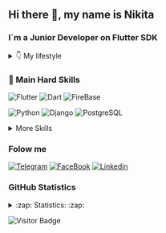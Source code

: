 <!-- [![Header](https://github.com/ANDROMAQUE10/ANDROMAQUE10/blob/main/assets/ANDROMAQUE-github.png)](https://github.com/ANDROMAQUE10) -->

## Hi there 👋, my name is Nikita
### I`m a Junior Developer on Flutter SDK

<details>
<summary>👇 My lifestyle</summary>
<img height="250" alt="This is Joke" src= "https://github.com/ANDROMAQUE10/ANDROMAQUE10/blob/main/assets/eatsleep.png"/>
</details>

### 💼 Main Hard Skills

![Flutter](https://img.shields.io/badge/-Flutter-0d1117?style=for-the-badge&logo=flutter&logoColor=45d1fd) 
![Dart](https://img.shields.io/badge/-Dart-0d1117?style=for-the-badge&logo=dart&logoColor=0175c2) 
![FireBase](https://img.shields.io/badge/-FireBase-0d1117?style=for-the-badge&logo=firebase&logoColor=)

![Python](https://img.shields.io/badge/-Python-0d1117?style=for-the-badge&logo=Python&logoColor=306998) 
![Django](https://img.shields.io/badge/-Django-0d1117?style=for-the-badge&logo=Django&logoColor=0c4b33) 
![PostgreSQL](https://img.shields.io/badge/-PostgreSQL-0d1117?style=for-the-badge&logo=PostgreSQL&logoColor=336791)

<details>
<summary>More Skills</summary>
<br>

### Architectural pattern
![SOLID](https://img.shields.io/badge/-SOLID-0d1117?style=for-the-badge&logo=SOLID&logoColor=) 
![bloc](https://img.shields.io/badge/-bloc-0d1117?style=for-the-badge&logo=bloc&logoColor=) 
![Cubit](https://img.shields.io/badge/-Cubit-0d1117?style=for-the-badge&logo=Cubit&logoColor=) 
![MWWM](https://img.shields.io/badge/-MWWM-0d1117?style=for-the-badge&logo=MWWM&logoColor=) 
<br>

### Tools
![GitHub](https://img.shields.io/badge/-GitHub-0d1117?style=for-the-badge&logo=GitHub&logoColor=white&color=4AB197)
[![PASTEBIN](https://img.shields.io/badge/-PASTEBIN-0d1117?style=for-the-badge&logo=PASTEBIN&logoColor=)](https://pastebin.com/u/ANDROMAQUE) 
[![Stack Overflow](https://img.shields.io/badge/-Stackoverflow-0d1117?style=for-the-badge&logo=stack-overflow&logoColor=FE7A16)](https://stackoverflow.com/users/17829956/)
[![Google](https://img.shields.io/badge/-Google-0d1117?style=for-the-badge&logo=Google&logoColor=4587f4)](https://www.google.com/)
<br>
</details>

### Folow me

[![Telegram](https://img.shields.io/badge/-Telegram-0d1117?style=for-the-badge&logo=Telegram&logoColor=2CA5E0)](https://t.me/ANDROMAQUE) 
[![FaceBook](https://img.shields.io/badge/-FaceBook-0d1117?style=for-the-badge&logo=FaceBook&logoColor=1877f2)](https://www.facebook.com/nikita.gribkov.14)
[![Linkedin](https://img.shields.io/badge/-Linkedin-0d1117?style=for-the-badge&logo=Linkedin&logoColor=0a66c2)](https://www.linkedin.com/feed/?trk=onboarding-landing) 

<!-- ### Spotify playing

[![Spotify](https://music-on-github.vercel.app/api/spotify/?background_color=8b0000&border_color=ffffff)](https://open.spotify.com/user/ht7o2kog4bh14rj6xcfyzz72h) -->


### GitHub Statistics

<details>
<summary>:zap: Statistics: :zap:</summary>
<img height="165" align="left" src="https://github-readme-stats.vercel.app/api?username=ANDROMAQUE10&count_private=true&include_all_commits=true&theme=dark&show_icons=true" />
<img src="https://github-readme-stats.vercel.app/api/top-langs/?username=ANDROMAQUE10&layout=compact&theme=dark" />
</details>

![Visitor Badge](https://visitor-badge.laobi.icu/badge?page_id=ANDROMAQUE10)